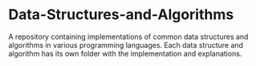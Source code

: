 # Data-Structures-and-Algorithms
A repository containing implementations of common data structures and algorithms in various programming languages. Each data structure and algorithm has its own folder with the implementation and explanations.

